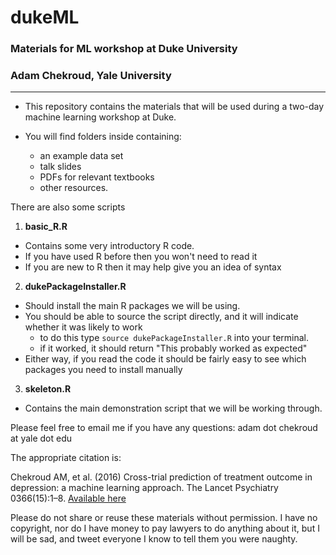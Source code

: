 # dukeML
### Materials for ML workshop at Duke University
### Adam Chekroud, Yale University

----------------------------------------


- This repository contains the materials that will be used during a two-day machine learning workshop at Duke.

- You will find folders inside containing:
  - an example data set
  - talk slides
  - PDFs for relevant textbooks
  - other resources.

There are also some scripts

1. **basic_R.R**
  - Contains some very introductory R code.
  - If you have used R before then you won't need to read it
  - If you are new to R then it may help give you an idea of syntax
2. **dukePackageInstaller.R**
  - Should install the main R packages we will be using.
  - You should be able to source the script directly, and it will indicate whether it was likely to work
    - to do this type `source dukePackageInstaller.R` into your terminal. 
    - if it worked, it should return "This probably worked as expected"
  - Either way, if you read the code it should be fairly easy to see which packages you need to install manually
3. **skeleton.R**
  - Contains the main demonstration script that we will be working through.
  
  
Please feel free to email me if you have any questions: adam dot chekroud at yale dot edu

The appropriate citation is: 

  Chekroud AM, et al. (2016) Cross-trial prediction of treatment outcome in depression: a machine learning approach. The Lancet Psychiatry 0366(15):1–8.  [Available here](dx.doi.org/10.1016/S2215-0366(15)00471-X)

Please do not share or reuse these materials without permission.
I have no copyright, nor do I have money to pay lawyers to do anything about it,
but I will be sad, and tweet everyone I know to tell them you were naughty.
    
